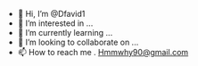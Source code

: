 - 👋 Hi, I’m @Dfavid1
- 👀 I’m interested in ...
- 🌱 I’m currently learning ...
- 💞️ I’m looking to collaborate on ...
- 📫 How to reach me . Hmmwhy90@gmail.com

<!---
Dfavid1/Dfavid1 is a ✨ special ✨ repository because its `README.md` (this file) appears on your GitHub profile.
You can click the Preview link to take a look at your changes.
--->
